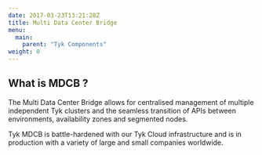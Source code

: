 ```yaml
---
date: 2017-03-23T13:21:28Z
title: Multi Data Center Bridge
menu:
  main:
    parent: "Tyk Components"
weight: 0 
---
```


## What is MDCB ?

The Multi Data Center Bridge allows for centralised management of multiple independent Tyk clusters and the seamless transition of APIs between environments, availability zones and segmented nodes.

Tyk MDCB is battle-hardened with our Tyk Cloud infrastructure and is in production with a variety of large and small companies worldwide.